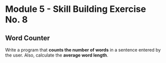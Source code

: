 # Module 5 - Skill Building Exercise No. 8

## Word Counter

Write a program that **counts the number of words** in a sentence entered by the user. Also, calculate the **average word length**.
